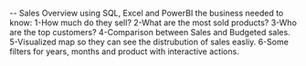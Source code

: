-- Sales Overview using SQL, Excel and PowerBI
the business needed to know:
1-How much do they sell?
2-What are the most sold products?
3-Who are the top customers?
4-Comparison between Sales and Budgeted sales.
5-Visualized map so they can see the distrubution of sales easliy. 
6-Some filters for years, months and product with interactive actions.
